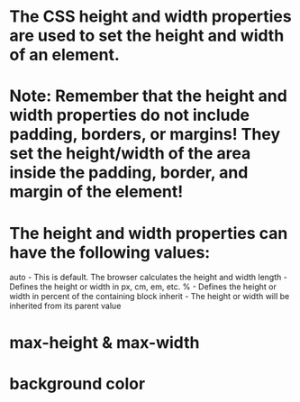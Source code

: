 # The CSS height and width properties are used to set the height and width of an element.


# Note: Remember that the height and width properties do not include padding, borders, or margins! They set the height/width of the area inside the padding, border, and margin of the element!

# The height and width properties can have the following values:
auto - This is default. The browser calculates the height and width
length - Defines the height or width in px, cm, em, etc.
% - Defines the height or width in percent of the containing block
inherit - The height or width will be inherited from its parent value


# max-height & max-width
# background color
